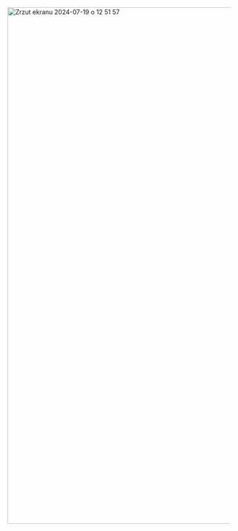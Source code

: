 <img width="1164" alt="Zrzut ekranu 2024-07-19 o 12 51 57" src="https://github.com/user-attachments/assets/66f9da2e-0356-4de3-8095-58fb88b0146c">
